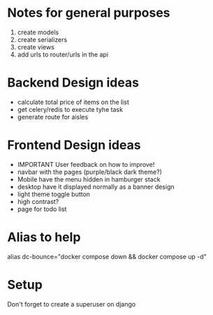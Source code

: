 # Notes for general purposes
1. create models
2. create serializers
3. create views
4. add urls to router/urls in the api

# Backend Design ideas
- calculate total price of items on the list
- get celery/redis to execute tyhe task
- generate route for aisles

# Frontend Design ideas
- IMPORTANT User feedback on how to improve!
- navbar with the pages (purple/black dark theme?)
- Mobile have the menu hidden in hamburger stack
- desktop have it displayed normally as a banner design
- light theme toggle button
- high contrast?
- page for todo list 

# Alias to help
alias dc-bounce="docker compose down && docker compose up -d"

# Setup
Don't forget to create a superuser on django